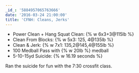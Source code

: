 ```yaml
---
_id_: '5884957065763666'
date: '2016-03-24 21:00:00'
title: 'CFNH: Cleans, Jerks'
---
```


- Power Clean + Hang Squat Clean: {% w 6x3+3@115lb %}
- Clean From Blocks: {% w 5x3: 125, 4@135lb %}
- Clean & Jerk: {% w 7x1: 135,2@145,4@155lb %}
- 100 Medball Pass with {% w 20lb %} medball
- 5-10-15yd Suicide: {% w 16.19 seconds %}

Ran the suicide for fun with the 7:30 crossfit class.
